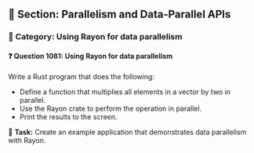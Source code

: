 ## 📘 Section: Parallelism and Data-Parallel APIs  
### 🔹 Category: Using Rayon for data parallelism  
#### ❓ Question 1081: Using Rayon for data parallelism

Write a Rust program that does the following:

- Define a function that multiplies all elements in a vector by two in parallel.
- Use the Rayon crate to perform the operation in parallel.
- Print the results to the screen.

🔧 **Task:** Create an example application that demonstrates data parallelism with Rayon.
